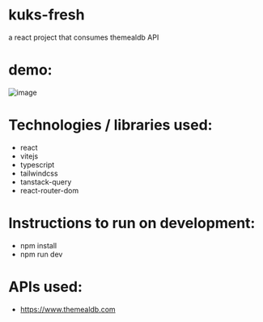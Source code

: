 # kuks-fresh
a react project that consumes themealdb API

# demo:

![image](https://user-images.githubusercontent.com/28544358/233446027-c48f652c-bae1-4d9c-bccb-b000588a858d.png)

# Technologies / libraries used:
- react
- vitejs
- typescript
- tailwindcss
- tanstack-query
- react-router-dom

# Instructions to run on development:
- npm install
- npm run dev

# APIs used:
- https://www.themealdb.com

